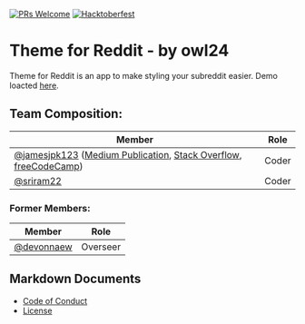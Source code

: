 [![PRs Welcome](https://img.shields.io/badge/PRs-welcome-brightgreen.svg?style=flat-square)](http://makeapullrequest.com)
[![Hacktoberfest](https://img.shields.io/badge/We%20%F0%9F%92%97-Hacktoberfest-orange.svg?style=flat-square)](https://hacktoberfest.digitalocean.com/)
# Theme for Reddit - by owl24
Theme for Reddit is an app to make styling your subreddit easier. Demo loacted [here](https://chingu-coders.github.io/owl-24/).

## Team Composition:

| Member        | Role          |
| ------------- | ------------- |
| [@jamesjpk123](https://github.com/jamesjpk123) ([Medium Publication](https://medium.com/james-kerrane), [Stack Overflow](https://stackoverflow.com/users/8183858/james-kerrane), [freeCodeCamp](https://www.freecodecamp.org/jamesjpk123)) | Coder |
| [@sriram22](https://github.com/sriram22) | Coder |

### Former Members:

| Member        | Role          |
| ------------- | ------------- |
| [@devonnaew](https://github.com/devonnaew)      | Overseer |

## Markdown Documents
* [Code of Conduct](CODE_OF_CONDUCT.md)
* [License](LICENSE.md)


